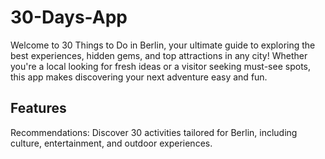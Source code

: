 # 30-Days-App
Welcome to 30 Things to Do in Berlin, your ultimate guide to exploring the best experiences, hidden gems, and top attractions in any city! Whether you're a local looking for fresh ideas or a visitor seeking must-see spots, this app makes discovering your next adventure easy and fun.
## Features
Recommendations: Discover 30  activities tailored for Berlin, including culture, entertainment, and outdoor experiences.
